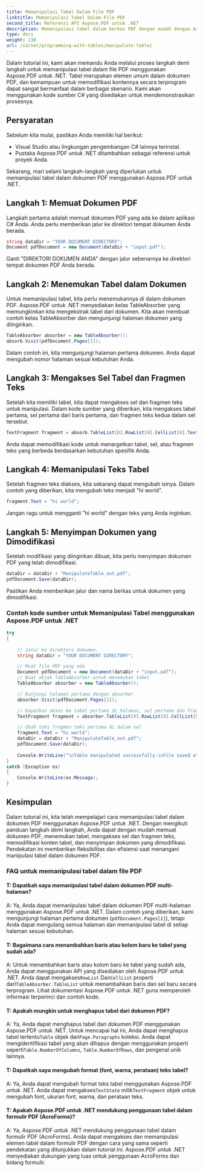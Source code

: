 ```yaml
---
title: Memanipulasi Tabel Dalam File PDF
linktitle: Memanipulasi Tabel Dalam File PDF
second_title: Referensi API Aspose.PDF untuk .NET
description: Memanipulasi tabel dalam berkas PDF dengan mudah dengan Aspose.PDF untuk .NET.
type: docs
weight: 130
url: /id/net/programming-with-tables/manipulate-table/
---
```

Dalam tutorial ini, kami akan memandu Anda melalui proses langkah demi langkah untuk memanipulasi tabel dalam file PDF menggunakan Aspose.PDF untuk .NET. Tabel merupakan elemen umum dalam dokumen PDF, dan kemampuan untuk memodifikasi kontennya secara terprogram dapat sangat bermanfaat dalam berbagai skenario. Kami akan menggunakan kode sumber C# yang disediakan untuk mendemonstrasikan prosesnya.

## Persyaratan

Sebelum kita mulai, pastikan Anda memiliki hal berikut:

- Visual Studio atau lingkungan pengembangan C# lainnya terinstal.
- Pustaka Aspose.PDF untuk .NET ditambahkan sebagai referensi untuk proyek Anda.

Sekarang, mari selami langkah-langkah yang diperlukan untuk memanipulasi tabel dalam dokumen PDF menggunakan Aspose.PDF untuk .NET.

## Langkah 1: Memuat Dokumen PDF

Langkah pertama adalah memuat dokumen PDF yang ada ke dalam aplikasi C# Anda. Anda perlu memberikan jalur ke direktori tempat dokumen Anda berada.

```csharp
string dataDir = "YOUR DOCUMENT DIRECTORY";
Document pdfDocument = new Document(dataDir + "input.pdf");
```

Ganti "DIREKTORI DOKUMEN ANDA" dengan jalur sebenarnya ke direktori tempat dokumen PDF Anda berada.

## Langkah 2: Menemukan Tabel dalam Dokumen

Untuk memanipulasi tabel, kita perlu menemukannya di dalam dokumen PDF. Aspose.PDF untuk .NET menyediakan kelas TableAbsorber yang memungkinkan kita mengekstrak tabel dari dokumen. Kita akan membuat contoh kelas TableAbsorber dan mengunjungi halaman dokumen yang diinginkan.

```csharp
TableAbsorber absorber = new TableAbsorber();
absorb.Visit(pdfDocument.Pages[1]);
```

Dalam contoh ini, kita mengunjungi halaman pertama dokumen. Anda dapat mengubah nomor halaman sesuai kebutuhan Anda.

## Langkah 3: Mengakses Sel Tabel dan Fragmen Teks

Setelah kita memiliki tabel, kita dapat mengakses sel dan fragmen teks untuk manipulasi. Dalam kode sumber yang diberikan, kita mengakses tabel pertama, sel pertama dari baris pertama, dan fragmen teks kedua dalam sel tersebut.

```csharp
TextFragment fragment = absorb.TableList[0].RowList[0].CellList[0].TextFragments[1];
```

Anda dapat memodifikasi kode untuk menargetkan tabel, sel, atau fragmen teks yang berbeda berdasarkan kebutuhan spesifik Anda.

## Langkah 4: Memanipulasi Teks Tabel

Setelah fragmen teks diakses, kita sekarang dapat mengubah isinya. Dalam contoh yang diberikan, kita mengubah teks menjadi "hi world".

```csharp
fragment.Text = "hi world";
```

Jangan ragu untuk mengganti "hi world" dengan teks yang Anda inginkan.

## Langkah 5: Menyimpan Dokumen yang Dimodifikasi

Setelah modifikasi yang diinginkan dibuat, kita perlu menyimpan dokumen PDF yang telah dimodifikasi.

```csharp
dataDir = dataDir + "ManipulateTable_out.pdf";
pdfDocument.Save(dataDir);
```

Pastikan Anda memberikan jalur dan nama berkas untuk dokumen yang dimodifikasi.


### Contoh kode sumber untuk Memanipulasi Tabel menggunakan Aspose.PDF untuk .NET

```csharp
try
{
	
	// Jalur ke direktori dokumen.
	string dataDir = "YOUR DOCUMENT DIRECTORY";

	// Muat file PDF yang ada
	Document pdfDocument = new Document(dataDir + "input.pdf");
	// Buat objek TableAbsorber untuk menemukan tabel
	TableAbsorber absorber = new TableAbsorber();

	// Kunjungi halaman pertama dengan absorber
	absorber.Visit(pdfDocument.Pages[1]);

	// Dapatkan akses ke tabel pertama di halaman, sel pertama dan fragmen teks di dalamnya
	TextFragment fragment = absorber.TableList[0].RowList[0].CellList[0].TextFragments[1];

	// Ubah teks fragmen teks pertama di dalam sel
	fragment.Text = "hi world";
	dataDir = dataDir + "ManipulateTable_out.pdf";
	pdfDocument.Save(dataDir);
	
	Console.WriteLine("\nTable manipulated successfully.\nFile saved at " + dataDir);
}
catch (Exception ex)
{
	Console.WriteLine(ex.Message);
}
```

## Kesimpulan

Dalam tutorial ini, kita telah mempelajari cara memanipulasi tabel dalam dokumen PDF menggunakan Aspose.PDF untuk .NET. Dengan mengikuti panduan langkah demi langkah, Anda dapat dengan mudah memuat dokumen PDF, menemukan tabel, mengakses sel dan fragmen teks, memodifikasi konten tabel, dan menyimpan dokumen yang dimodifikasi. Pendekatan ini memberikan fleksibilitas dan efisiensi saat menangani manipulasi tabel dalam dokumen PDF.

### FAQ untuk memanipulasi tabel dalam file PDF

#### T: Dapatkah saya memanipulasi tabel dalam dokumen PDF multi-halaman?

A: Ya, Anda dapat memanipulasi tabel dalam dokumen PDF multi-halaman menggunakan Aspose.PDF untuk .NET. Dalam contoh yang diberikan, kami mengunjungi halaman pertama dokumen (`pdfDocument.Pages[1]`), tetapi Anda dapat mengulang semua halaman dan memanipulasi tabel di setiap halaman sesuai kebutuhan.

#### T: Bagaimana cara menambahkan baris atau kolom baru ke tabel yang sudah ada?

 A: Untuk menambahkan baris atau kolom baru ke tabel yang sudah ada, Anda dapat menggunakan API yang disediakan oleh Aspose.PDF untuk .NET. Anda dapat mengakses`RowList` Dan`CellList` properti dari`TableAbsorber.TableList` untuk menambahkan baris dan sel baru secara terprogram. Lihat dokumentasi Aspose.PDF untuk .NET guna memperoleh informasi terperinci dan contoh kode.

#### T: Apakah mungkin untuk menghapus tabel dari dokumen PDF?

 A: Ya, Anda dapat menghapus tabel dari dokumen PDF menggunakan Aspose.PDF untuk .NET. Untuk mencapai hal ini, Anda dapat menghapus tabel tertentu`Table` objek dari`Page.Paragraphs` koleksi. Anda dapat mengidentifikasi tabel yang akan dihapus dengan menggunakan properti seperti`Table.NumberOfColumns`, `Table.NumberOfRows`, dan pengenal unik lainnya.

#### T: Dapatkah saya mengubah format (font, warna, perataan) teks tabel?

 A: Ya, Anda dapat mengubah format teks tabel menggunakan Aspose.PDF untuk .NET. Anda dapat mengakses`TextState` milik`TextFragment` objek untuk mengubah font, ukuran font, warna, dan perataan teks.

#### T: Apakah Aspose.PDF untuk .NET mendukung penggunaan tabel dalam formulir PDF (AcroForms)?

A: Ya, Aspose.PDF untuk .NET mendukung penggunaan tabel dalam formulir PDF (AcroForms). Anda dapat mengakses dan memanipulasi elemen tabel dalam formulir PDF dengan cara yang sama seperti pendekatan yang ditunjukkan dalam tutorial ini. Aspose.PDF untuk .NET menyediakan dukungan yang luas untuk penggunaan AcroForms dan bidang formulir.